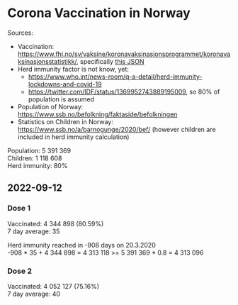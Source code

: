 # Corona Vaccination in Norway

Sources:

- Vaccination: <https://www.fhi.no/sv/vaksine/koronavaksinasjonsprogrammet/koronavaksinasjonsstatistikk/>, specifically [this JSON](https://www.fhi.no/api/chartdata/api/99119)
- Herd immunity factor is not know, yet:
  - <https://www.who.int/news-room/q-a-detail/herd-immunity-lockdowns-and-covid-19>
  - <https://twitter.com/IDF/status/1369952743889195009>, so 80% of population is assumed
- Population of Norway: <https://www.ssb.no/befolkning/faktaside/befolkningen>
- Statistics on Children in Norway: https://www.ssb.no/a/barnogunge/2020/bef/ (however children are included in herd immunity calculation)

Population: 5 391 369  
Children: 1 118 608  
Herd immunity: 80%  

## 2022-09-12

### Dose 1

Vaccinated: 4 344 898 (80.59%)  
7 day average: 35

Herd immunity reached in -908 days on 20.3.2020  
-908 * 35 + 4 344 898 = 4 313 118 >= 5 391 369 * 0.8 = 4 313 096

### Dose 2

Vaccinated: 4 052 127 (75.16%)  
7 day average: 40

